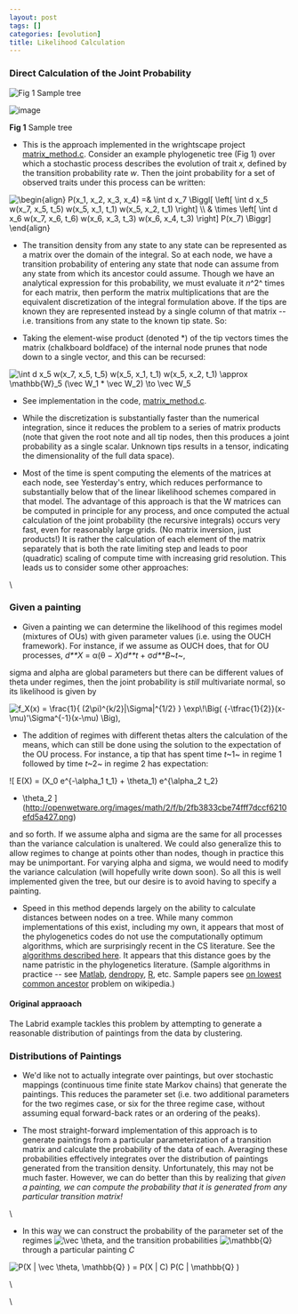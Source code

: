 ```yaml
---
layout: post
tags: []
categories: [evolution]
title: Likelihood Calculation
---
```







 








### Direct Calculation of the Joint Probability

![Fig 1 Sample
tree](http://openwetware.org/images/thumb/d/d9/Sampletree.png/180px-Sampletree.png)

![image](/skins/common/images/magnify-clip.png)

**Fig 1** Sample tree

-   This is the approach implemented in the wrightscape project
    [matrix\_method.c](http://github.com/cboettig/wrightscape/blob/master/src/matrix_method.c "http://github.com/cboettig/wrightscape/blob/master/src/matrix_method.c").
    Consider an example phylogenetic tree (Fig 1) over which a
    stochastic process describes the evolution of trait *x,* defined by
    the transition probability rate *w*. Then the joint probability for
    a set of observed traits under this process can be written:

![ \\begin{align} P(x\_1, x\_2, x\_3, x\_4) =& \\int d x\_7 \\Biggl[
\\left[ \\int d x\_5 w(x\_7, x\_5, t\_5) w(x\_5, x\_1, t\_1) w(x\_5,
x\_2, t\_1) \\right] \\\\ & \\times \\left[ \\int d x\_6 w(x\_7, x\_6,
t\_6) w(x\_6, x\_3, t\_3) w(x\_6, x\_4, t\_3) \\right] P(x\_7) \\Biggr]
\\end{align}
](http://openwetware.org/images/math/0/a/c/0ac79d1c40c55d61a5acf6e240f06438.png)

-   The transition density from any state to any state can be
    represented as a matrix over the domain of the integral. So at each
    node, we have a transition probability of entering any state that
    node can assume from any state from which its ancestor could assume.
    Though we have an analytical expression for this probability, we
    must evaluate it *n*^2^ times for each matrix, then perform the
    matrix multiplications that are the equivalent discretization of the
    integral formulation above. If the tips are known they are
    represented instead by a single column of that matrix -- i.e.
    transitions from any state to the known tip state. So:

-   Taking the element-wise product (denoted \*) of the tip vectors
    times the matrix (chalkboard boldface) of the internal node prunes
    that node down to a single vector, and this can be recursed:

![ \\int d x\_5 w(x\_7, x\_5, t\_5) w(x\_5, x\_1, t\_1) w(x\_5, x\_2,
t\_1) \\approx \\mathbb{W}\_5 (\\vec W\_1 \* \\vec W\_2) \\to \\vec W\_5
](http://openwetware.org/images/math/8/1/6/8169d9da7630c0db3078b7f473f701e3.png)

-   See implementation in the code,
    [matrix\_method.c](http://github.com/cboettig/wrightscape/blob/master/src/matrix_method.c "http://github.com/cboettig/wrightscape/blob/master/src/matrix_method.c").

-   While the discretization is substantially faster than the numerical
    integration, since it reduces the problem to a series of matrix
    products (note that given the root note and all tip nodes, then this
    produces a joint probability as a single scalar. Unknown tips
    results in a tensor, indicating the dimensionality of the full data
    space).

-   Most of the time is spent computing the elements of the matrices at
    each node, see Yesterday's entry, which reduces performance to
    substantially below that of the linear likelihood schemes compared
    in that model. The advantage of this approach is that the W matrices
    can be computed in principle for any process, and once computed the
    actual calculation of the joint probability (the recursive
    integrals) occurs very fast, even for reasonably large grids. (No
    matrix inversion, just products!) It is rather the calculation of
    each element of the matrix separately that is both the rate limiting
    step and leads to poor (quadratic) scaling of compute time with
    increasing grid resolution. This leads us to consider some other
    approaches:

\

### Given a painting

-   Given a painting we can determine the likelihood of this regimes
    model (mixtures of OUs) with given parameter values (i.e. using the
    OUCH framework). For instance, if we assume as OUCH does, that for
    OU processes, *d**X* = α(θ − *X*)*d**t* + σ*d**B*~*t*~,

sigma and alpha are global parameters but there can be different values
of theta under regimes, then the joint probability is *still*
multivariate normal, so its likelihood is given by

![ f\_X(x) = \\frac{1}{ (2\\pi)\^{k/2}|\\Sigma|\^{1/2} } \\exp\\!\\Big(
{-\\tfrac{1}{2}}(x-\\mu)'\\Sigma\^{-1}(x-\\mu) \\Big),
](http://openwetware.org/images/math/a/0/a/a0ad9db46854c4a616ce6959095cf21d.png)

-   The addition of regimes with different thetas alters the calculation
    of the means, which can still be done using the solution to the
    expectation of the OU process. For instance, a tip that has spent
    time *t*~1~ in regime 1 followed by time *t*~2~ in regime 2 has
    expectation:

![ E(X) = (X\_0 e\^{-\\alpha\_1 t\_1} + \\theta\_1) e\^{\\alpha\_2 t\_2}
+ \\theta\_2
](http://openwetware.org/images/math/2/f/b/2fb3833cbe74fff7dccf6210efd5a427.png)

and so forth. If we assume alpha and sigma are the same for all
processes than the variance calculation is unaltered. We could also
generalize this to allow regimes to change at points other than nodes,
though in practice this may be unimportant. For varying alpha and sigma,
we would need to modify the variance calculation (will hopefully write
down soon). So all this is well implemented given the tree, but our
desire is to avoid having to specify a painting.

-   Speed in this method depends largely on the ability to calculate
    distances between nodes on a tree. While many common implementations
    of this exist, including my own, it appears that most of the
    phylogenetics codes do not use the computationally optimum
    algorithms, which are surprisingly recent in the CS literature. See
    the [algorithms described
    here](http://www.topcoder.com/tc?module=Static&d1=tutorials&d2=lowestCommonAncestor "http://www.topcoder.com/tc?module=Static&d1=tutorials&d2=lowestCommonAncestor").
    It appears that this distance goes by the name patristic in the
    phylogenetics literature. (Sample algorithms in practice -- see
    [Matlab](http://www.mathworks.com/access/helpdesk/help/toolbox/bioinfo/ug/a1075738685b2.html "http://www.mathworks.com/access/helpdesk/help/toolbox/bioinfo/ug/a1075738685b2.html"),
    [dendropy](http://github.com/jeetsukumaran/DendroPy/blob/master/dendropy/treecalc.py "http://github.com/jeetsukumaran/DendroPy/blob/master/dendropy/treecalc.py"),
    [R](https://www.nescent.org/wg_phyloinformatics/R_Hackathon_1/DataTreeManipulation "https://www.nescent.org/wg_phyloinformatics/R_Hackathon_1/DataTreeManipulation"),
    etc. Sample papers see [on lowest common
    ancestor](http://en.wikipedia.org/wiki/Lowest_common_ancestor "http://en.wikipedia.org/wiki/Lowest_common_ancestor")
    problem on wikipedia.)

#### Original appraoach

The Labrid example tackles this problem by attempting to generate a
reasonable distribution of paintings from the data by clustering.

### Distributions of Paintings

-   We'd like not to actually integrate over paintings, but over
    stochastic mappings (continuous time finite state Markov chains)
    that generate the paintings. This reduces the parameter set (i.e.
    two additional parameters for the two regimes case, or six for the
    three regime case, without assuming equal forward-back rates or an
    ordering of the peaks).

-   The most straight-forward implementation of this approach is to
    generate paintings from a particular parameterization of a
    transition matrix and calculate the probability of the data of each.
    Averaging these probabilities effectively integrates over the
    distribution of paintings generated from the transition density.
    Unfortunately, this may not be much faster. However, we can do
    better than this by realizing that *given a painting, we can compute
    the probability that it is generated from any particular transition
    matrix!*

\

-   In this way we can construct the probability of the parameter set of
    the regimes ![ \\vec \\theta
    ](http://openwetware.org/images/math/1/c/8/1c876a2b07f33c4f32b5f73a9d790a18.png),
    and the transition probabilities ![ \\mathbb{Q}
    ](http://openwetware.org/images/math/d/4/5/d45a4aa156a8ac07ab80e7d9cf5fa79f.png)
    through a particular painting *C*

![ P(X | \\vec \\theta, \\mathbb{Q} ) = P(X | C) P(C | \\mathbb{Q} )
](http://openwetware.org/images/math/b/7/d/b7d74172c4b6e8084dc7907ec3dd6300.png)

\

\


